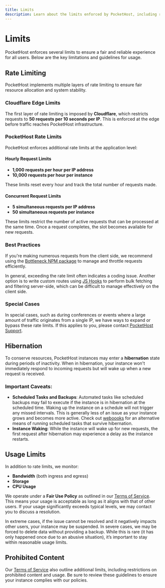 ```yaml
---
title: Limits
description: Learn about the limits enforced by PocketHost, including rate limiting, hibernation, usage limits, and prohibited content
---
```


# Limits

PocketHost enforces several limits to ensure a fair and reliable experience for all users. Below are the key limitations and guidelines for usage.

## Rate Limiting

PocketHost implements multiple layers of rate limiting to ensure fair resource allocation and system stability.

### Cloudflare Edge Limits

The first layer of rate limiting is imposed by **Cloudflare**, which restricts requests to **50 requests per 10 seconds per IP**. This is enforced at the edge before traffic reaches PocketHost infrastructure.

### PocketHost Rate Limits

PocketHost enforces additional rate limits at the application level:

#### Hourly Request Limits

- **1,000 requests per hour per IP address**
- **10,000 requests per hour per instance**

These limits reset every hour and track the total number of requests made.

#### Concurrent Request Limits

- **5 simultaneous requests per IP address**
- **50 simultaneous requests per instance**

These limits restrict the number of active requests that can be processed at the same time. Once a request completes, the slot becomes available for new requests.

### Best Practices

If you're making numerous requests from the client side, we recommend using the [Bottleneck NPM package](https://www.npmjs.com/package/bottleneck) to manage and throttle requests efficiently.

In general, exceeding the rate limit often indicates a coding issue. Another option is to write custom routes using [JS Hooks](/docs/programming) to perform bulk fetching and filtering server-side, which can be difficult to manage effectively on the client side.

### Special Cases

In special cases, such as during conferences or events where a large amount of traffic originates from a single IP, we have ways to expand or bypass these rate limits. If this applies to you, please contact [PocketHost Support](/support).

## Hibernation

To conserve resources, PocketHost instances may enter a **hibernation** state during periods of inactivity. When in hibernation, your instance won't immediately respond to incoming requests but will wake up when a new request is received.

### Important Caveats:

- **Scheduled Tasks and Backups**: Automated tasks like scheduled backups may fail to execute if the instance is in hibernation at the scheduled time. Waking up the instance on a schedule will not trigger any missed intervals. This is generally less of an issue as your instance grows and becomes more active. Check out [weboooks](/docs/webhooks) for an alternative means of running scheduled tasks that survive hibernation.
- **Instance Waking**: While the instance will wake up for new requests, the first request after hibernation may experience a delay as the instance restarts.

## Usage Limits

In addition to rate limits, we monitor:

- **Bandwidth** (both ingress and egress)
- **Storage**
- **CPU Usage**

We operate under a **Fair Use Policy** as outlined in our [Terms of Service](/terms). This means your usage is acceptable as long as it aligns with that of other users. If your usage significantly exceeds typical levels, we may contact you to discuss a resolution.

In extreme cases, if the issue cannot be resolved and it negatively impacts other users, your instance may be suspended. In severe cases, we may be forced to delete data without providing a backup. While this is rare (it has only happened once due to an abusive situation), it’s important to stay within reasonable usage limits.

## Prohibited Content

Our [Terms of Service](/terms) also outline additional limits, including restrictions on prohibited content and usage. Be sure to review these guidelines to ensure your instance complies with our policies.
